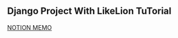 ## Django Project With LikeLion TuTorial

[NOTION MEMO](https://www.notion.so/Create-Blog-With-Django-24a9a423d2fb42948d7b5bea1886545a)
